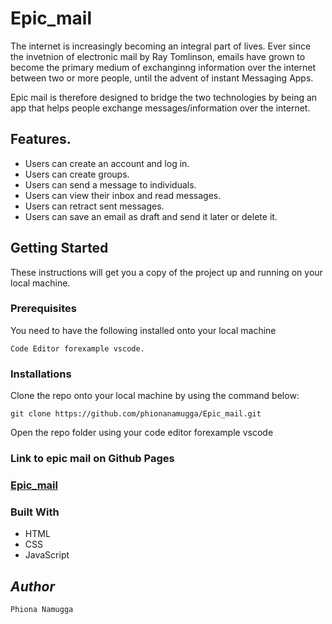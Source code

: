 # Epic_mail

The internet is increasingly becoming an integral part of lives. Ever since the invetnion of electronic mail by Ray Tomlinson, emails have grown to become  the primary medium of exchanginng information over the internet between two or more people, until the advent of instant Messaging Apps.

Epic mail is therefore designed to bridge the two technologies by being an app that helps people exchange messages/information over the internet. 

## Features.

- Users can create an account and log in.
- Users can create groups.
- Users can send a message to individuals.
- Users can view their inbox and read messages.
- Users can retract sent messages.
- Users can save an email as draft and send it later or delete it.


## Getting Started

These instructions will get you a copy of the project up and running on your local machine.

### Prerequisites

You need to have the following installed onto your local machine

```
Code Editor forexample vscode.

```

### Installations

Clone the repo onto your local machine by using the command below:

```
git clone https://github.com/phionanamugga/Epic_mail.git

```

Open the repo folder using your code editor forexample vscode

### Link to epic mail on Github Pages

### [Epic_mail](https://phionanamugga.github.io/Epic_mail/)

### Built With
- HTML
- CSS
- JavaScript



## _Author_

    Phiona Namugga
